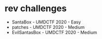 # rev challenges

- SantaBox - UMDCTF 2020 - Easy
- patches - UMDCTF 2020 - Medium
- EvilSantasBox - UMDCTF 2020 - Medium
